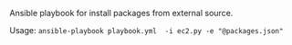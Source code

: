 Ansible playbook for install packages from external source.

  Usage: ```ansible-playbook playbook.yml  -i ec2.py -e "@packages.json"```
